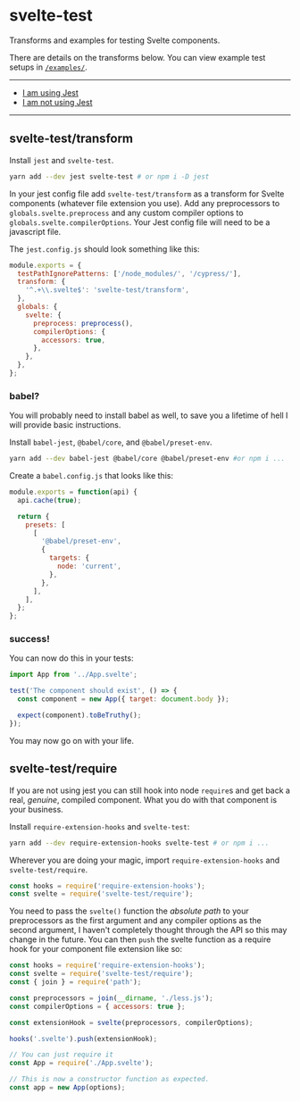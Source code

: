 # svelte-test

Transforms and examples for testing Svelte components.

There are details on the transforms below. You can view example test setups in [`/examples/`](https://github.com/pngwn/svelte-test/tree/master/examples/).

---

- [I am using Jest](#svelte-testtransform)
- [I am not using Jest](#svelte-testrequire)

---

## svelte-test/transform

Install `jest` and `svelte-test`.

```bash
yarn add --dev jest svelte-test # or npm i -D jest
```

In your jest config file add `svelte-test/transform` as a transform for Svelte components (whatever file extension you use). Add any preprocessors to `globals.svelte.preprocess` and any custom compiler options to `globals.svelte.compilerOptions`. Your Jest config file will need to be a javascript file.

The `jest.config.js` should look something like this:

```js
module.exports = {
  testPathIgnorePatterns: ['/node_modules/', '/cypress/'],
  transform: {
    '^.+\\.svelte$': 'svelte-test/transform',
  },
  globals: {
    svelte: {
      preprocess: preprocess(),
      compilerOptions: {
        accessors: true,
      },
    },
  },
};
```

### babel?

You will probably need to install babel as well, to save you a lifetime of hell I will provide basic instructions.

Install `babel-jest`, `@babel/core`, and `@babel/preset-env`.

```bash
yarn add --dev babel-jest @babel/core @babel/preset-env #or npm i ...
```

Create a `babel.config.js` that looks like this:

```js
module.exports = function(api) {
  api.cache(true);

  return {
    presets: [
      [
        '@babel/preset-env',
        {
          targets: {
            node: 'current',
          },
        },
      ],
    ],
  };
};
```

### success!

You can now do this in your tests:

```js
import App from '../App.svelte';

test('The component should exist', () => {
  const component = new App({ target: document.body });

  expect(component).toBeTruthy();
});
```

You may now go on with your life.

## svelte-test/require

If you are not using jest you can still hook into node `require`s and get back a real, _genuine_, compiled component. What you do with that component is your business.

Install `require-extension-hooks` and `svelte-test`:

```bash
yarn add --dev require-extension-hooks svelte-test # or npm i ...
```

Wherever you are doing your magic, import `require-extension-hooks` and `svelte-test/require`.

```js
const hooks = require('require-extension-hooks');
const svelte = require('svelte-test/require');
```

You need to pass the `svelte()` function the _absolute path_ to your preprocessors as the first argument and any compiler options as the second argument, I haven't completely thought through the API so this may change in the future. You can then `push` the svelte function as a require hook for your component file extension like so:

```js
const hooks = require('require-extension-hooks');
const svelte = require('svelte-test/require');
const { join } = require('path');

const preprocessors = join(__dirname, './less.js');
const compilerOptions = { accessors: true };

const extensionHook = svelte(preprocessors, compilerOptions);

hooks('.svelte').push(extensionHook);

// You can just require it
const App = require('./App.svelte');

// This is now a constructor function as expected.
const app = new App(options);
```
